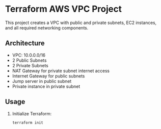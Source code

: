 # Terraform AWS VPC Project

This project creates a VPC with public and private subnets, EC2 instances, and all required networking components.

## Architecture
- VPC: 10.0.0.0/16
- 2 Public Subnets
- 2 Private Subnets
- NAT Gateway for private subnet internet access
- Internet Gateway for public subnets
- Jump server in public subnet
- Private instance in private subnet

## Usage

1. Initialize Terraform:
   ```bash
   terraform init